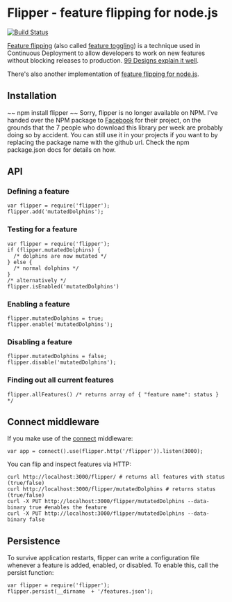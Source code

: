 # Flipper - feature flipping for node.js #
[![Build Status](https://secure.travis-ci.org/nomiddlename/flipper.png?branch=master)](http://travis-ci.org/nomiddlename/flipper)

[Feature flipping](http://code.flickr.com/blog/2009/12/02/flipping-out/) (also called [feature toggling](http://martinfowler.com/bliki/FeatureToggle.html)) is a technique used in Continuous Deployment to allow developers to work on new features without blocking releases to production. [99 Designs explain it well](http://99designs.com/tech-blog/blog/2012/03/01/feature-flipping/).

There's also another implementation of [feature flipping for node.js](https://github.com/bigodines/feature-flipper-js). 

## Installation ##
~~ npm install flipper ~~
Sorry, flipper is no longer available on NPM. I've handed over the NPM package to [Facebook](https://fbflipper.com) for their project, on the grounds that the 7 people who download this library per week are probably doing so by accident. You can still use it in your projects if you want to by replacing the package name with the github url. Check the npm package.json docs for details on how.

## API ##
### Defining a feature ###
    var flipper = require('flipper');
    flipper.add('mutatedDolphins');
  
### Testing for a feature ###
    var flipper = require('flipper');
    if (flipper.mutatedDolphins) {
      /* dolphins are now mutated */
    } else {
      /* normal dolphins */
    }
    /* alternatively */
    flipper.isEnabled('mutatedDolphins')
  
### Enabling a feature ###
    flipper.mutatedDolphins = true;
    flipper.enable('mutatedDolphins');

### Disabling a feature ###
    flipper.mutatedDolphins = false;
    flipper.disable('mutatedDolphins');
  
### Finding out all current features ###
    flipper.allFeatures() /* returns array of { "feature name": status } */

## Connect middleware ##
If you make use of the [connect](http://www.senchalabs.org/connect/) middleware:

    var app = connect().use(flipper.http('/flipper')).listen(3000);
You can flip and inspect features via HTTP:

    curl http://localhost:3000/flipper/ # returns all features with status (true/false)
    curl http://localhost:3000/flipper/mutatedDolphins # returns status (true/false)
    curl -X PUT http://localhost:3000/flipper/mutatedDolphins --data-binary true #enables the feature
    curl -X PUT http://localhost:3000/flipper/mutatedDolphins --data-binary false

## Persistence ##
To survive application restarts, flipper can write a configuration file whenever a feature is added, enabled, or disabled. To enable this, call the persist function:

    var flipper = require('flipper');
    flipper.persist(__dirname  + '/features.json');

